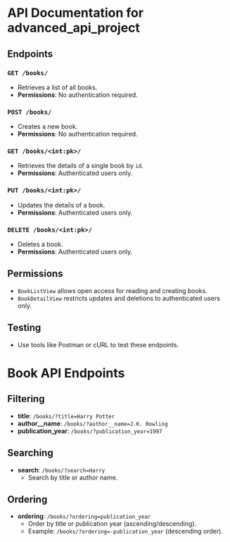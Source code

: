# API Documentation for advanced_api_project

## Endpoints

### `GET /books/`
- Retrieves a list of all books.
- **Permissions**: No authentication required.

### `POST /books/`
- Creates a new book.
- **Permissions**: No authentication required.

### `GET /books/<int:pk>/`
- Retrieves the details of a single book by `id`.
- **Permissions**: Authenticated users only.

### `PUT /books/<int:pk>/`
- Updates the details of a book.
- **Permissions**: Authenticated users only.

### `DELETE /books/<int:pk>/`
- Deletes a book.
- **Permissions**: Authenticated users only.

## Permissions
- `BookListView` allows open access for reading and creating books.
- `BookDetailView` restricts updates and deletions to authenticated users only.

## Testing
- Use tools like Postman or cURL to test these endpoints.

# Book API Endpoints

## Filtering
- **title**: `/books/?title=Harry Potter`
- **author__name**: `/books/?author__name=J.K. Rowling`
- **publication_year**: `/books/?publication_year=1997`

## Searching
- **search**: `/books/?search=Harry`
  - Search by title or author name.

## Ordering
- **ordering**: `/books/?ordering=publication_year`
  - Order by title or publication year (ascending/descending).
  - Example: `/books/?ordering=-publication_year` (descending order).
